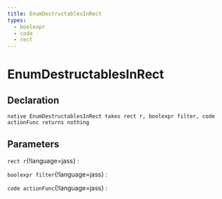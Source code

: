 ```yaml
---
title: EnumDestructablesInRect
types:
  - boolexpr
  - code
  - rect
---
```


# EnumDestructablesInRect

## Declaration

```jass
native EnumDestructablesInRect takes rect r, boolexpr filter, code actionFunc returns nothing
```

## Parameters
`rect r`{!language=jass}
: 

`boolexpr filter`{!language=jass}
: 

`code actionFunc`{!language=jass}
: 
